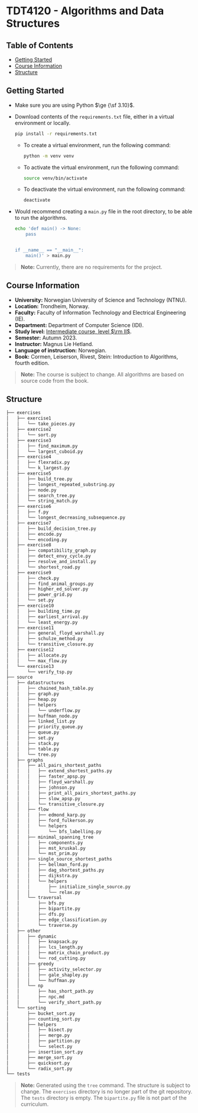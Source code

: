 # TDT4120 - Algorithms and Data Structures

## Table of Contents

- [Getting Started](#getting-started)
- [Course Information](#course-information)
- [Structure](#structure)

## Getting Started

- Make sure you are using Python $\ge {\sf 3.10}$.
- Download contents of the `requirements.txt` file,
  either in a virtual environment or locally.

  ```bash
  pip install -r requirements.txt
  ```

  - To create a virtual environment, run the following command:

    ```bash
    python -m venv venv
    ```

  - To activate the virtual environment, run the following command:

    ```bash
    source venv/bin/activate
    ```

  - To deactivate the virtual environment, run the following command:

    ```bash
    deactivate
    ```

- Would recommend creating a `main.py` file in the root directory,
  to be able to run the algorithms.

  ```bash
  echo 'def main() -> None:
      pass


  if __name__ == "__main__":
      main()' > main.py
  ```

> **Note:** Currently, there are no requirements for the project.

## Course Information

- **University:** Norwegian University of Science and Technology (NTNU).
- **Location:** Trondheim, Norway.
- **Faculty:** Faculty of Information Technology and Electrical Engineering (IE).
- **Department:** Department of Computer Science (IDI).
- **Study level:** [Intermediate course, level $\rm II$](https://arc.net/l/quote/dqkzncfi).
- **Semester:** Autumn 2023.
- **Instructor:** Magnus Lie Hetland.
- **Language of instruction:** Norwegian.
- **Book:** Cormen, Leiserson, Rivest, Stein: Introduction to Algorithms, fourth edition.

> **Note:** The course is subject to change. All algorithms are based on source code from the book.

## Structure

```bash
├── exercises
│   ├── exercise1
│   │   └── take_pieces.py
│   ├── exercise2
│   │   └── sort.py
│   ├── exercise3
│   │   ├── find_maximum.py
│   │   └── largest_cuboid.py
│   ├── exercise4
│   │   ├── flexradix.py
│   │   └── k_largest.py
│   ├── exercise5
│   │   ├── build_tree.py
│   │   ├── longest_repeated_substring.py
│   │   ├── node.py
│   │   ├── search_tree.py
│   │   └── string_match.py
│   ├── exercise6
│   │   ├── f.py
│   │   └── longest_decreasing_subsequence.py
│   ├── exercise7
│   │   ├── build_decision_tree.py
│   │   ├── encode.py
│   │   └── encoding.py
│   ├── exercise8
│   │   ├── compatibility_graph.py
│   │   ├── detect_envy_cycle.py
│   │   ├── resolve_and_install.py
│   │   └── shortest_road.py
│   ├── exercise9
│   │   ├── check.py
│   │   ├── find_animal_groups.py
│   │   ├── higher_ed_solver.py
│   │   ├── power_grid.py
│   │   └── set.py
│   ├── exercise10
│   │   ├── building_time.py
│   │   ├── earliest_arrival.py
│   │   └── least_energy.py
│   ├── exercise11
│   │   ├── general_floyd_warshall.py
│   │   ├── schulze_method.py
│   │   └── transitive_closure.py
│   ├── exercise12
│   │   ├── allocate.py
│   │   └── max_flow.py
│   └── exercise13
│       └── verify_tsp.py
├── source
│   ├── datastructures
│   │   ├── chained_hash_table.py
│   │   ├── graph.py
│   │   ├── heap.py
│   │   ├── helpers
│   │   │   └── underflow.py
│   │   ├── huffman_node.py
│   │   ├── linked_list.py
│   │   ├── priority_queue.py
│   │   ├── queue.py
│   │   ├── set.py
│   │   ├── stack.py
│   │   ├── table.py
│   │   └── tree.py
│   ├── graphs
│   │   ├── all_pairs_shortest_paths
│   │   │   ├── extend_shortest_paths.py
│   │   │   ├── faster_apsp.py
│   │   │   ├── floyd_warshall.py
│   │   │   ├── johnson.py
│   │   │   ├── print_all_pairs_shortest_paths.py
│   │   │   ├── slow_apsp.py
│   │   │   └── transitive_closure.py
│   │   ├── flow
│   │   │   ├── edmond_karp.py
│   │   │   ├── ford_fulkerson.py
│   │   │   └── helpers
│   │   │       └── bfs_labelling.py
│   │   ├── minimal_spanning_tree
│   │   │   ├── components.py
│   │   │   ├── mst_kruskal.py
│   │   │   └── mst_prim.py
│   │   ├── single_source_shortest_paths
│   │   │   ├── bellman_ford.py
│   │   │   ├── dag_shortest_paths.py
│   │   │   ├── dijkstra.py
│   │   │   └── helpers
│   │   │       ├── initialize_single_source.py
│   │   │       └── relax.py
│   │   └── traversal
│   │       ├── bfs.py
│   │       ├── bipartite.py
│   │       ├── dfs.py
│   │       ├── edge_classification.py
│   │       └── traverse.py
│   ├── other
│   │   ├── dynamic
│   │   │   ├── knapsack.py
│   │   │   ├── lcs_length.py
│   │   │   ├── matrix_chain_product.py
│   │   │   └── rod_cutting.py
│   │   ├── greedy
│   │   │   ├── activity_selector.py
│   │   │   ├── gale_shapley.py
│   │   │   └── huffman.py
│   │   └── np
│   │       ├── has_short_path.py
│   │       ├── npc.md
│   │       └── verify_short_path.py
│   └── sorting
│       ├── bucket_sort.py
│       ├── counting_sort.py
│       ├── helpers
│       │   ├── bisect.py
│       │   ├── merge.py
│       │   ├── partition.py
│       │   └── select.py
│       ├── insertion_sort.py
│       ├── merge_sort.py
│       ├── quicksort.py
│       └── radix_sort.py
└── tests
```

> **Note:** Generated using the `tree` command.
> The structure is subject to change.
> The `exercises` directory is no longer part of the git repository.
> The `tests` directory is empty.
> The `bipartite.py` file is not part of the curriculum.
